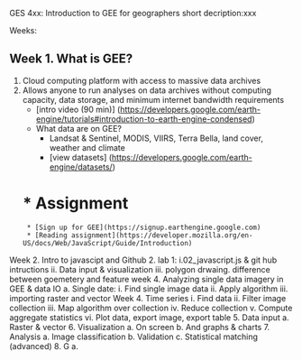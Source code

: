 GES 4xx: Introduction to GEE for geographers
short decription:xxx


Weeks:
## Week 1.	What is GEE?
  1. Cloud computing platform with access to massive data archives
  1. Allows anyone to run analyses on data archives without computing capacity, data storage, and minimum internet bandwidth requirements
      * [intro video (90 min)] (https://developers.google.com/earth-engine/tutorials#introduction-to-earth-engine-condensed)
      * What data are on GEE?  
        * Landsat & Sentinel, MODIS, VIIRS, Terra Bella, land cover, weather and climate
        * [view datasets] (https://developers.google.com/earth-engine/datasets/)
      # * Assignment
          * [Sign up for GEE](https://signup.earthengine.google.com)
          * [Reading assignment](https://developer.mozilla.org/en-US/docs/Web/JavaScript/Guide/Introduction)
Week 2.	Intro to javascipt and Github
    2. lab 1: 
      i.02_javascript.js & git hub intructions
      ii. Data input & visualization
      iii. polygon drwaing. difference between goemetery and feature
week 4.	Analyzing single data imagery in GEE & data IO
  a.	Single date:
    i.	Find single image data
     ii.	Apply algorithm
    iii. importing raster and vector
Week 4.	Time series
  i.	Find data
  ii.	Filter image collection
  iii.	Map algorithm over collection
  iv.	Reduce collection
  v.	Compute aggregate statistics
vi.	Plot data, export image, export table
5.	Data input
a.	Raster & vector
6.	Visualization
a.	On screen
b.	And graphs & charts
7.	Analysis
a.	Image classification
b.	Validation
c.	Statistical matching (advanced)
8.	G
a.	
